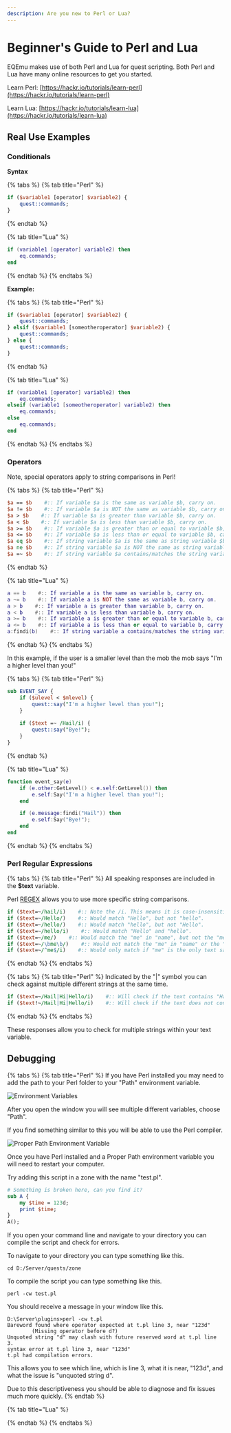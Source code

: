 ```yaml
---
description: Are you new to Perl or Lua?
---
```


# Beginner's Guide to Perl and Lua

EQEmu makes use of both Perl and Lua for quest scripting.  Both Perl and Lua have many online resources to get you started.  

Learn Perl:  [https://hackr.io/tutorials/learn-perl](https://hackr.io/tutorials/learn-perl)

Learn Lua:  [https://hackr.io/tutorials/learn-lua](https://hackr.io/tutorials/learn-lua)

## Real Use Examples

### **Conditionals**

**Syntax**

{% tabs %}
{% tab title="Perl" %}
```perl
if ($variable1 [operator] $variable2) {
    quest::commands;
}
```
{% endtab %}

{% tab title="Lua" %}
```lua
if (variable1 [operator] variable2) then
    eq.commands;
end
```
{% endtab %}
{% endtabs %}

**Example:**

{% tabs %}
{% tab title="Perl" %}
```perl
if ($variable1 [operator] $variable2) {
    quest::commands;
} elsif ($variable1 [someotheroperator] $variable2) {
    quest::commands;
} else {
    quest::commands;
}
```
{% endtab %}

{% tab title="Lua" %}
```lua
if (variable1 [operator] variable2) then
    eq.commands;
elseif (variable1 [someotheroperator] variable2) then
    eq.commands;
else
    eq.commands;
end
```
{% endtab %}
{% endtabs %}

### Operators

Note, special operators apply to string comparisons in Perl!

{% tabs %}
{% tab title="Perl" %}
```perl
$a == $b    #:: If variable $a is the same as variable $b, carry on.
$a != $b    #:: If variable $a is NOT the same as variable $b, carry on.
$a > $b    #:: If variable $a is greater than variable $b, carry on.
$a < $b    #:: If variable $a is less than variable $b, carry on.
$a >= $b    #:: If variable $a is greater than or equal to variable $b, carry on.
$a <= $b    #:: If variable $a is less than or equal to variable $b, carry on.
$a eq $b    #:: If string variable $a is the same as string variable $b, carry on.
$a ne $b    #:: If string variable $a is NOT the same as string variable $b, carry on.
$a =~ $b    #:: If string variable $a contains/matches the string variable $b, carry on.
```
{% endtab %}

{% tab title="Lua" %}
```lua
a == b    #:: If variable a is the same as variable b, carry on.
a ~= b    #:: If variable a is NOT the same as variable b, carry on.
a > b    #:: If variable a is greater than variable b, carry on.
a < b    #:: If variable a is less than variable b, carry on.
a >= b    #:: If variable a is greater than or equal to variable b, carry on.
a <= b    #:: If variable a is less than or equal to variable b, carry on.
a:findi(b)    #:: If string variable a contains/matches the string variable b, carry on.
```
{% endtab %}
{% endtabs %}

In this example, if the user is a smaller level than the mob the mob says "I'm a higher level than you!"

{% tabs %}
{% tab title="Perl" %}
```perl
sub EVENT_SAY {
	if ($ulevel < $mlevel) {
		quest::say("I'm a higher level than you!");
	}
	
	if ($text =~ /Hail/i) {
		quest::say("Bye!");
	}
}
```
{% endtab %}

{% tab title="Lua" %}
```lua
function event_say(e)
	if (e.other:GetLevel() < e.self:GetLevel()) then
		e.self:Say("I'm a higher level than you!");
	end 

	if (e.message:findi("Hail")) then
		e.self:Say("Bye!");
	end
end
```
{% endtab %}
{% endtabs %}

### Perl Regular Expressions

{% tabs %}
{% tab title="Perl" %}
All speaking responses are included in the **$text** variable.

Perl [REGEX](https://perldoc.perl.org/perlre.html) allows you to use more specific string comparisons.

```perl
if ($text=~/hail/i)    #:: Note the /i. This means it is case-insensitive. It is always better to include this.
if ($text=~/Hello/)    #:: Would match "Hello", but not "hello".
if ($text=~/hello/)    #:: Would match "hello", but not "Hello".
if ($text=~/hello/i)    #:: Would match "Hello" and "hello".
if ($text=~/me/)    #:: Would match the "me" in "name", but not the "me" in "NAME".
if ($text=~/\bme\b/)    #:: Would not match the "me" in "name" or the "me" in "NAME". The "\b" means there must not be text next to the match so "me" must be by itself.
if ($text=~/^me$/i)    #:: Would only match if "me" is the only text said. The "^" tells what must be the first thing said and the "$" tells what must be the last thing.
```
{% endtab %}
{% endtabs %}

{% tabs %}
{% tab title="Perl" %}
Indicated by the "\|" symbol you can check against multiple different strings at the same time.

```perl
if ($text=~/Hail|Hi|Hello/i)    #:: Will check if the text contains "Hail", "Hi", or "Hello".
if ($text!~/Hail|Hi|Hello/i)    #:: Will check if the text does not contain "Hail", "Hi", or "Hello".
```
{% endtab %}
{% endtabs %}

These responses allow you to check for multiple strings within your text variable.

## Debugging

{% tabs %}
{% tab title="Perl" %}
If you have Perl installed you may need to add the path to your Perl folder to your "Path" environment variable.

![Environment Variables](../.gitbook/assets/image.png)

After you open the window you will see multiple different variables, choose "Path".

If you find something similar to this you will be able to use the Perl compiler.

![Proper Path Environment Variable](../.gitbook/assets/image%20%281%29.png)

Once you have Perl installed and a Proper Path environment variable you will need to restart your computer.

Try adding this script in a zone with the name "test.pl".

```perl
# Something is broken here, can you find it?
sub A {
	my $time = 123d;
	print $time;
}
A();
```

If you open your command line and navigate to your directory you can compile the script and check for errors.

To navigate to your directory you can type something like this.

```text
cd D:/Server/quests/zone
```

To compile the script you can type something like this.

```text
perl -cw test.pl
```

You should receive a message in your window like this.

```text
D:\Server\plugins>perl -cw t.pl
Bareword found where operator expected at t.pl line 3, near "123d"
        (Missing operator before d?)
Unquoted string "d" may clash with future reserved word at t.pl line 3.
syntax error at t.pl line 3, near "123d"
t.pl had compilation errors.
```

This allows you to see which line, which is line 3, what it is near, "123d", and what the issue is "unquoted string d".

Due to this descriptiveness you should be able to diagnose and fix issues much more quickly.
{% endtab %}

{% tab title="Lua" %}

{% endtab %}
{% endtabs %}

